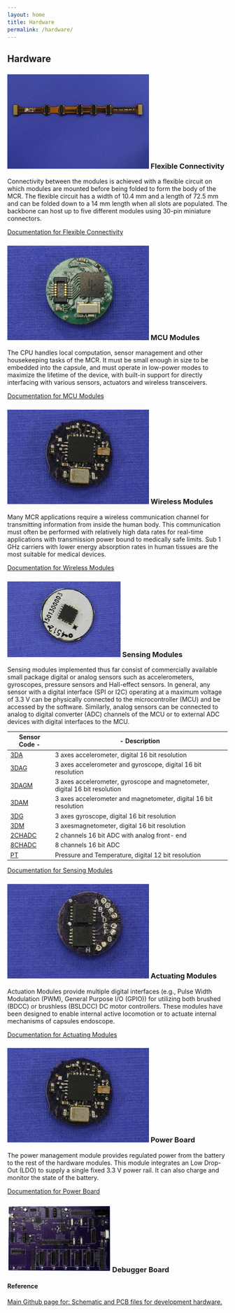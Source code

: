 ```yaml
---
layout: home
title: Hardware
permalink: /hardware/
---
```


<!-- # Design Environment for Capsule Robots -->

## Hardware

### ![hardware](/img/flexible.resized.jpg) Flexible Connectivity
Connectivity between the modules is achieved with a flexible circuit on which modules are mounted before being folded to form the body of the MCR. The flexible circuit has a width of 10.4 mm and a length of 72.5 mm and can be folded down to a 14 mm length when all slots are populated. The backbone can host up to five different modules using 30-pin miniature connectors.

[Documentation for Flexible Connectivity](https://github.com/pillforge/hardware/tree/master/Flexible%20Connectivity)

### ![hardware](/img/mcu.resized.jpg) MCU Modules
The CPU handles local computation, sensor management and other housekeeping tasks of the MCR. It must be small enough in size to be embedded into the capsule, and must operate in low-power modes to maximize the lifetime of the device, with built-in support for directly interfacing with various sensors, actuators and wireless transceivers.

[Documentation for MCU Modules](https://github.com/pillforge/hardware/tree/master/MCU%20Modules)

### ![hardware](/img/wireless.resized.jpg) Wireless Modules
Many MCR applications require a wireless communication channel for transmitting information from inside the human body. This communication must often be performed with relatively high data rates for real-time applications with transmission power bound to medically safe limits. Sub 1 GHz carriers with lower energy absorption rates in human tissues are the most suitable for medical devices.

[Documentation for Wireless Modules](https://github.com/pillforge/hardware/tree/master/Wireless%20Modules)

### ![hardware](/img/3da.resized.jpg) Sensing Modules
Sensing modules implemented thus far consist of commercially available small package digital or analog sensors such as accelerometers, gyroscopes, pressure sensors and Hall-effect sensors. In general, any sensor with a digital interface (SPI or I2C) operating at a maximum voltage of 3.3 V can be physically connected to the microcontroller (MCU) and be accessed by the software. Similarly, analog sensors can be connected to analog to digital converter (ADC) channels of the MCU or to external ADC devices with digital interfaces to the MCU.

| Sensor Code  - | -  Description |
| ---    | --- |
| [3DA](https://github.com/pillforge/hardware/tree/master/Sensing%20modules/3DA)    | 3 axes accelerometer, digital 16 bit resolution |
| [3DAG](https://github.com/pillforge/hardware/tree/master/Sensing%20modules/3DAG)   | 3 axes accelerometer and gyroscope, digital 16 bit resolution |
| [3DAGM](https://github.com/pillforge/hardware/tree/master/Sensing%20modules/3DAGM)  | 3 axes accelerometer, gyroscope and magnetometer, digital 16 bit resolution |
| [3DAM](https://github.com/pillforge/hardware/tree/master/Sensing%20modules/3DAM)   | 3 axes accelerometer  and magnetometer, digital 16 bit resolution |
| [3DG](https://github.com/pillforge/hardware/tree/master/Sensing%20modules/3DG)    | 3 axes gyroscope, digital 16 bit resolution |
| [3DM](https://github.com/pillforge/hardware/tree/master/Sensing%20modules/3DM)    | 3 axesmagnetometer, digital 16 bit resolution |
| [2CHADC](https://github.com/pillforge/hardware/tree/master/Sensing%20modules/2CHADC) | 2 channels 16 bit ADC with analog front- end |
| [8CHADC](https://github.com/pillforge/hardware/tree/master/Sensing%20modules/8CHADC) | 8 channels 16 bit ADC |
| [PT](https://github.com/pillforge/hardware/tree/master/Sensing%20modules/PT)     | Pressure and Temperature, digital 12 bit resolution |

[Documentation for Sensing Modules](https://github.com/pillforge/hardware/tree/master/Sensing%20modules)

### ![hardware](/img/actuating.resized.jpg) Actuating Modules
Actuation Modules provide multiple digital interfaces (e.g., Pulse Width Modulation (PWM), General Purpose I/O (GPIO)) for utilizing both brushed (BDCC) or brushless (BSLDCC) DC motor controllers. These modules have been designed to enable internal active locomotion or to actuate internal mechanisms of capsules endoscope.

[Documentation for Actuating Modules](https://github.com/pillforge/hardware/tree/master/Actuating%20Modules)

### ![hardware](/img/power.resized.jpg) Power Board
The power management module provides regulated power from the battery to the rest of the hardware modules. This module integrates an Low Drop-Out (LDO) to supply a single fixed 3.3 V power rail. It can also charge and monitor the state of the battery.

[Documentation for Power Board](https://github.com/pillforge/hardware/tree/master/Power%20Board)

### ![hardware](/img/debugger_board.resized.png) Debugger Board

#### Reference
[Main Github page for: Schematic and PCB files for development hardware.](https://github.com/pillforge/hardware)
